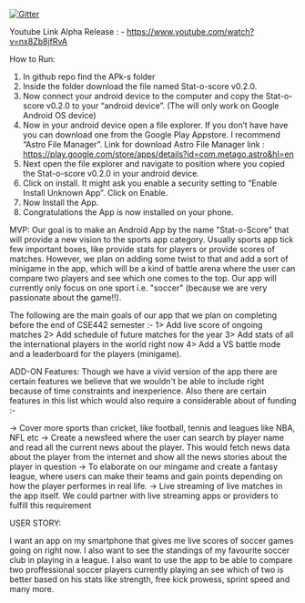 

[![Gitter](https://badges.gitter.im/Join%20Chat.svg)](https://gitter.im/Stat-O-Score/Stat-O-Score_public?utm_source=badge&utm_medium=badge&utm_campaign=pr-badge&utm_content=badge)

Youtube Link Alpha Release : -
https://www.youtube.com/watch?v=nx8Zb8jfRvA


How to Run:
1.	In github repo find the APk-s folder
2.	Inside the folder download the file named Stat-o-score v0.2.0.
3.	Now connect your android device to the computer and copy the Stat-o-score v0.2.0 to your “android device”. (The will only work on Google Android OS device)
4.	Now in your android device open a file explorer. If you don’t have have you can download one from the Google Play Appstore. I recommend “Astro File Manager”. Link for download Astro File Manager link : https://play.google.com/store/apps/details?id=com.metago.astro&hl=en 
5.	Next open the file explorer and navigate to position where you copied the Stat-o-score v0.2.0 in your android device.
6.	Click on install. It might ask you enable a security setting to “Enable Install Unknown App”. Click on Enable.
7.	Now Install the App.
8.	Congratulations the App is now installed on your phone.



MVP:
Our goal is to make an Android App by the name "Stat-o-Score" that will provide a new vision to the sports app category. Usually sports app tick few important boxes, like provide stats for players or provide scores of matches. However, we plan on adding some twist to that and add a sort of minigame in the app, which will be a kind of battle arena where the user can compare two players and see which one comes to the top. Our app will currently only focus on one sport i.e. "soccer" (because we are very passionate about the game!!).  

The following are the main goals of our app that we plan on completing before the end of CSE442 semester :-
1> Add live score of ongoing matches
2> Add schedule of future matches for the year
3> Add stats of all the international players in the world right now
4> Add a VS battle mode and a leaderboard for the players (minigame).

ADD-ON Features:
Though we have a vivid version of the app there are certain features we believe that we wouldn't be able to include right because of time constraints and inexperience. Also there are certain features in this list which would also require a considerable about of funding :-

-> Cover more sports than cricket, like football, tennis and leagues like NBA, NFL etc
-> Create a newsfeed where the user can search by player name and read all the current news about the player. This would fetch news data about the player from the internet and show all the news stories about the player in question
-> To elaborate on our mingame and create a fantasy league, where users can make their teams and gain points depending on how the player performes in real life.
-> Live streaming of live matches in the app itself. We could partner with live streaming apps or providers to fulfill this requirement  

USER STORY:

I want an app on my smartphone that gives me live scores of soccer games going on right now. I also want to see the standings of my favourite soccer club in playing in a league. I also want to use the app to be able to compare two proffessional soccer players currently playing an see which of two is better based on his stats like strength, free kick prowess, sprint speed and many more. 
